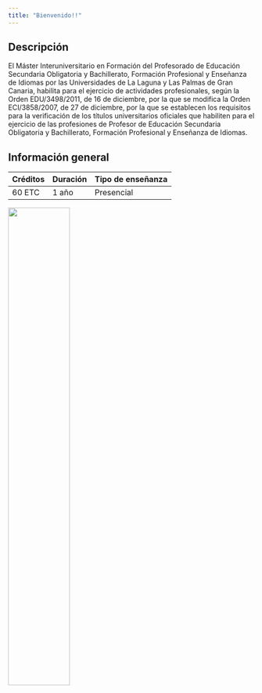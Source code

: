 ```yaml
---
title: "Bienvenido!!"
---
```

 
## Descripción

 El Máster Interuniversitario en Formación del Profesorado de Educación Secundaria Obligatoria y Bachillerato, Formación Profesional y Enseñanza de Idiomas por las Universidades de La Laguna y Las Palmas de Gran Canaria, habilita para el ejercicio de actividades profesionales, según la Orden EDU/3498/2011, de 16 de diciembre, por la que se modifica la Orden ECI/3858/2007, de 27 de diciembre, por la que se establecen los requisitos para la verificación de los títulos universitarios oficiales que habiliten para el ejercicio de las profesiones de Profesor de Educación Secundaria Obligatoria y Bachillerato, Formación Profesional y Enseñanza de Idiomas.

## Información general

| Créditos | Duración | Tipo de enseñanza |
| -- | -- | -- |
| 60 ETC | 1 año | Presencial |  

<img 
src="https://www.ull.es/portal/noticias/wp-content/uploads/sites/13/2018/04/ull-nuevo-logo.jpg"  
width="50%" 
/>